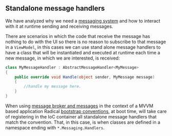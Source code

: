 ## Standalone message handlers

We have analyzed why we need a [messaging system](/messaging/message-broker.md)  and how to interact with it at runtime sending and receiving messages.

There are scenarios in which the code that receive the message has nothing to do with the UI so there is no reason to subscribe to that message in a `ViewModel`, in this cases we can use stand alone message handlers to have a class that will be instantiated and executed at runtime each time a new message, in which we are interested, is received:

```csharp
class MyMessageHandler : AbstractMessageHandler<MyMessage>
{
    public override void Handle(object sender, MyMessage message)
    {
        //handle my message here.
    }
}
```

When using [message broker and messages](/messaging/message-broker.md) in the context of a MVVM based application Radical [bootstrap conventions](/mvvm/bootstrap-conventions.md), at boot time, will take care of registering in the IoC container all standalone message handlers that match the convention. That, in this case, is when classes are defined in a namespace ending with `*.Messaging.Handlers`.
